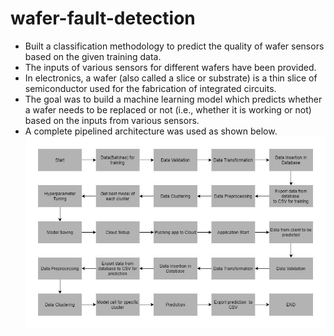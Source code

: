 # wafer-fault-detection
* Built a classification methodology to predict the quality of wafer sensors based on the given training data.
* The inputs of various sensors for different wafers have been provided. 
* In electronics, a wafer (also called a slice or substrate) is a thin slice of semiconductor used for the fabrication of integrated circuits.
* The goal was to build a machine learning model which predicts whether a wafer needs to be replaced or not (i.e., whether it is working or not) based on the inputs from various sensors.
* A complete pipelined architecture was used as shown below.
![alt text](architecture.jpg)
